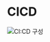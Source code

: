 # CICD
![CI:CD 구성](https://github.com/Secrethan/CICD/assets/107679440/228874da-604c-46bb-872d-ea8af05b264f)
